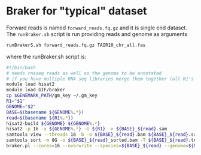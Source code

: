 # Braker for "typical" dataset


Forward reads is named `forward_reads.fq.gz` and it is single end dataset. The `runBraker.sh` script is run providing reads and genome as arguments

```bash
runBrakerS.sh forward_reads.fq.gz TAIR10_chr_all.fas
```


where the runBraker.sh script is:

```bash
#!/bin/bash
# needs rnaseq reads as well as the genome to be annotated
# if you have multiple RNA seq libraries merge them together (all R1's and all R2's seperately)
module load hisat2
module load GIF/braker
cp $GENEMARK_PATH/gm_key ~/.gm_key
R1="$1"
GENOME="$2"
BASE=$(basename ${GENOME%.*})
read=$(basename ${R1%.*})
hisat2-build ${GENOME} ${GENOME%.*}
hisat2 -p 16 -x ${GENOME%.*} -U ${R1}  > ${BASE}_${read}.sam
samtools view --threads 16 -b -o ${BASE}_${read}.bam ${BASE}_${read}.sam
samtools sort -m 8G -o ${BASE}_${read}_sorted.bam -T ${BASE}_${read}.temp --threads 16 ${BASE}_${read}.bam
braker.pl --cores=16 --overwrite --species=${BASE}_${read} --genome=${GENOME} --bam=${BASE}_${read}_sorted.bam --gff3
```

